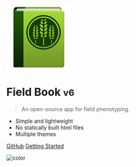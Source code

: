 ![logo](_media/icon.png)

# Field Book <small>v6</small>

> An open-source app for field phenotyping.

- Simple and lightweight
- No statically built html files
- Multiple themes

[GitHub](https://github.com/PhenoApps/Field-Book)
[Getting Started](#field-book)

![color](#b5c98e)